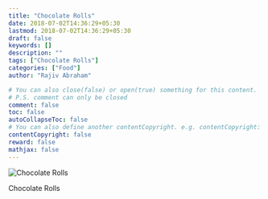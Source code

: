 ```yaml
---
title: "Chocolate Rolls"
date: 2018-07-02T14:36:29+05:30
lastmod: 2018-07-02T14:36:29+05:30
draft: false
keywords: []
description: ""
tags: ["Chocolate Rolls"]
categories: ["Food"]
author: "Rajiv Abraham"

# You can also close(false) or open(true) something for this content.
# P.S. comment can only be closed
comment: false
toc: false
autoCollapseToc: false
# You can also define another contentCopyright. e.g. contentCopyright: "This is another copyright."
contentCopyright: false
reward: false
mathjax: false
---
```


![Chocolate Rolls](https://res.cloudinary.com/abraham/image/upload/v1530522136/IMG_20180702_120225.jpg "Chocolate Rolls")

Chocolate Rolls